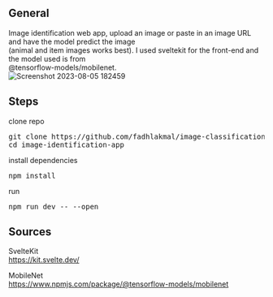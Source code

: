 ## General
Image identification web app, upload an image or paste in an image URL and have the model predict the image <br>(animal and item images works best). 
I used sveltekit for the front-end and the model used is from <br>@tensorflow-models/mobilenet.<br>
![Screenshot 2023-08-05 182459](https://github.com/fadhlakmal/image-classification-app/assets/120249194/36c40ef9-a2e2-4b94-883f-1175d05bff68)

## Steps
clone repo
<pre>
git clone https://github.com/fadhlakmal/image-classification-app.git
cd image-identification-app
</pre>
install dependencies
<pre>
npm install
</pre>
run
<pre>
npm run dev -- --open
</pre>
 
## Sources
SvelteKit <br>
https://kit.svelte.dev/

MobileNet <br>
https://www.npmjs.com/package/@tensorflow-models/mobilenet
